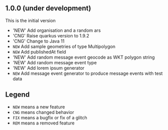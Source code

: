 ## 1.0.0 (under development)
This is the initial version

- 'NEW' Add organisation and a random ars
- 'CNG' Raise quarkus version to 1.9.2
- 'CNG' Change to Java 11
- `NEW` Add sample geometries of type Multipolygon
- `NEW` Add publishedAt field
- 'NEW' Add random message event geocode as WKT polygon string
- 'NEW' Add random message event type
- 'NEW' Add lorem ipsum generator
- `NEW` Add message event generator to produce message events with test data

## Legend

- `NEW` means a new feature
- `CNG` means changed behavior
- `FIX` means a bugfix or fix of a glitch
- `REM` means a removed feature

